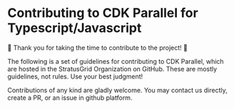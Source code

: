 # Contributing to CDK Parallel for Typescript/Javascript

:confetti_ball: Thank you for taking the time to contribute to the project! :confetti_ball:

The following is a set of guidelines for contributing to CDK Parallel, which are hosted in the StratusGrid Organization on GitHub. These are mostly guidelines, not rules. Use your best judgment!

Contributions of any kind are gladly welcome. You may contact us directly, create a PR, or an issue in github platform.